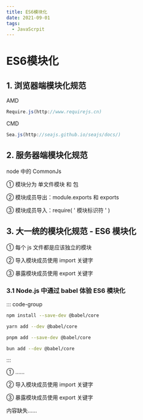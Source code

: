 ```yaml
---
title: ES6模块化
date: 2021-09-01
tags:
  - JavaScrpit
---
```


# ES6模块化

## 1. 浏览器端模块化规范

AMD

```javascript
Require.js(http://www.requirejs.cn)
```

CMD

```javascript
Sea.js(http://seajs.github.io/seajs/docs/)
```

## 2. 服务器端模块化规范

node 中的 CommonJs

① 模块分为 单文件模块 和 包

② 模块成员导出：module.exports 和 exports

③ 模块成员导入：require( ' 模块标识符 ' )

## 3. 大一统的模块化规范 - ES6 模块化

① 每个 js 文件都是应该独立的模块

② 导入模块成员使用 import 关键字

③ 暴露模块成员使用 export 关键字

### 3.1 Node.js 中通过 babel 体验 ES6 模块化

::: code-group

```sh [npm]
npm install --save-dev @babel/core
```

```sh [yarn]
yarn add --dev @babel/core
```

```sh [pnpm]
pnpm add --save-dev @babel/core
```

```sh [bun]
bun add --dev @babel/core
```

:::

① ......

② 导入模块成员使用 import 关键字

③ 暴露模块成员使用 export 关键字

内容缺失......

